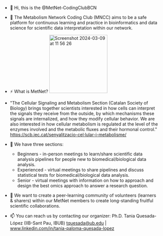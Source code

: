 - 👋 Hi, this is the @MetNet-CodingClubBCN  
  
- 👀 The Metabolism Network Coding Club (MNCC) aims to be a safe platform for continuous learning and
  practice in bioinformatics and data science for scientific data interpretation within our network.

- ⚡ What is MetNet?
    <img width="187" alt="Screenshot 2024-03-09 at 11 56 26" src="https://github.com/MetNet-CodingClubBCN/MetNet-CodingClubBCN/assets/162796043/f1ad7777-2b51-48b2-9d28-52bf55fb9ec6">
  
-   "The Cellular Signaling and Metabolism Section (Catalan Society of Biology) brings together scientists interested in
  how cells can interpret the signals they receive from the outside, by which mechanisms these signals are internalized,
  and how they modify cellular behavior. We are also interested in how cellular metabolism is regulated at the level
  of the enzymes involved and the metabolic fluxes and their hormonal control."
      https://scb.iec.cat/senyalitzacio-cel·lular-i-metabolisme/

- 🌱 We have three sections:
  + Beginners - in-person meetings to learn/share scientific data analysis pipelines for people new to
  biomedical/biological data analysis.
  + Experienced - virtual meetings to share pipelines and discuss statistical tests for biomedical/biological
  data analysis.
  + Senior - virtual meetings with information on how to approach and design the best omics approach to
  answer a research question. 

- 💞️ We want to create a peer-learning community of volunteers (learners & sharers) within our MetNet
  members to create long-standing fruitful scientific collaborations. 

- 📫 You can reach us by contacting our organizer: Ph.D. Tania Quesada-López (IIB-Sant Pau, IBUB)
        tquesada@ub.edu  |  www.linkedin.com/in/tania-paloma-quesada-lopez
  

<!---
MetNet-CodingClubBCN/MetNet-CodingClubBCN is a ✨ special ✨ repository because its `README.md` (this file) appears on your GitHub profile.
You can click the Preview link to take a look at your changes.
--->

